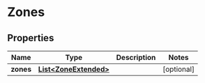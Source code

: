 
# Zones

## Properties
Name | Type | Description | Notes
------------ | ------------- | ------------- | -------------
**zones** | [**List&lt;ZoneExtended&gt;**](ZoneExtended.md) |  |  [optional]



